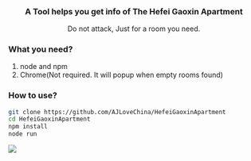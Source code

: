 <p align="center" style='font-size:16px;'><b>A Tool helps you get info of The Hefei Gaoxin Apartment</b></p>
<p align="center">Do not attack, Just for a room you need.</p>

### What you need?
<ol>
  <li>node and npm</li>
  <li>Chrome(Not required. It will popup when empty rooms found)</li>
</ol>

### How to use?
```bash
git clone https://github.com/AJLoveChina/HefeiGaoxinApartment
cd HefeiGaoxinApartment
npm install
node run
```


[![](http://i.imgur.com/5RHR6Ku.png)](http://hejie.nigeerhuo.com)
